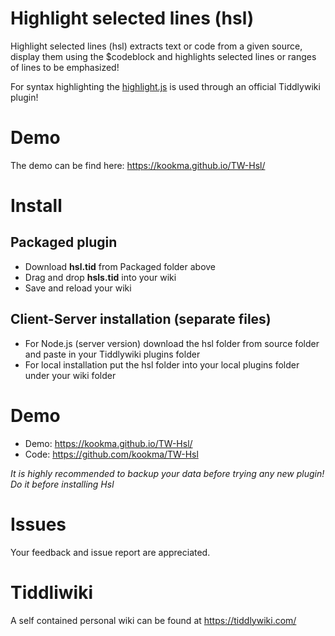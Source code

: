 # Highlight selected lines (hsl)

Highlight selected lines (hsl) extracts text or code from a given source, display them using the $codeblock and highlights selected lines or ranges of lines to be emphasized!

For syntax highlighting  the [highlight.js](https://highlightjs.org/) is used through an official Tiddlywiki plugin!


# Demo
The demo can be find here: https://kookma.github.io/TW-Hsl/


# Install
## Packaged plugin
   - Download **hsl.tid** from Packaged folder above
   - Drag and drop **hsls.tid** into your wiki
   - Save and reload your wiki

## Client-Server installation (separate files)
  - For Node.js (server version) download the hsl folder from source folder and paste in your Tiddlywiki plugins folder
  - For local installation put the hsl folder into your local plugins folder under your wiki folder

# Demo
  - Demo: https://kookma.github.io/TW-Hsl/
  - Code: https://github.com/kookma/TW-Hsl

_It is highly recommended to backup your data before trying any new plugin! Do it before installing Hsl_


# Issues
Your feedback and issue report are appreciated.

# Tiddliwiki
A self contained personal wiki can be found at https://tiddlywiki.com/